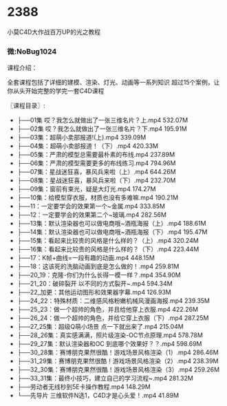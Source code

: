 # 2388
小莫C4D大作战百万UP的光之教程
### 微:NoBug1024 


课程介绍：

全套课程包括了详细的建模、渲染、灯光、动画等一系列知识 超过15个案例，让你从头开始完整的学完一套C4D课程

〖课程目录〗:

- ├──01集 哎？我怎么就做出了一张三维名片？上.mp4  532.07M
- ├──02集 哎？我怎么就做出了一张三维名片？下.mp4  195.91M
- ├──03集：超萌小卖部报道!(上).mp4  339.09M
- ├──04集：超萌小卖部报道！（下）.mp4  420.33M
- ├──05集：严肃的模型总需要最朴素的布线.mp4  237.89M
- ├──06集：严肃的模型需要更多的布线练习.mp4  794.96M
- ├──07集：星战迷狂喜，暴风兵来啦（上）.mp4  644.26M
- ├──08集：星战迷狂喜，暴风兵来啦（下）.mp4  232.70M
- ├──09集：窗前有束光，疑是大灯光.mp4  174.27M
- ├──10集：给模型穿衣服，材质也没有多难嘛.mp4  190.21M
- ├──11：一定要学会的效果第一个~金属.mp4  333.85M
- ├──12：一定要学会的效果第二个~玻璃.mp4  282.56M
- ├──13集：默认渲染器也可以做电商哦~酒瓶海报（上）.mp4  188.61M
- ├──14集：默认渲染器也可以做电商哦~酒瓶海报（下）.mp4  195.47M
- ├──15集：看起来比较贵的风格是什么样的？（上）.mp4  320.24M
- ├──16集：看起来比较贵的风格是什么样的？（下）.mp4  223.44M
- ├──17：K帧+曲线=一段有趣的动画.mp4  448.15M
- ├──18：这该死的洗脑动画到底是怎么做的！.mp4  259.81M
- ├──20_19：克隆-你们为什么长得一模一样？.mp4  354.90M
- ├──21_20：破碎裂开 以不同的方式裂开~.mp4  594.34M
- ├──22_加更：其他运动图形和效果器字幕.mp4  126.93M
- ├──24_22：特殊材质：二维感风格粉嫩机械风漫画海报.mp4  239.35M
- ├──25_23：做一个超帅的角色，并且给他穿上衣服.mp4  422.26M
- ├──26_24：做一个超帅的角色，并给它穿上衣服（下）.mp4  287.25M
- ├──27_25集：超级Q萌小场景 点一下就出来了.mp4  215.04M
- ├──28_26集：真实感满满，照片级渲染-OC节点原理.mp4  578.78M
- ├──29_27集：默认渲染器和OC  到底哪个效果好？？.mp4  598.69M
- ├──30_28集：赛博朋克果然很酷！游戏场景风格渲染（1）.mp4  286.46M
- ├──31_29集：赛博朋克果然很酷！游戏场景风格渲染（2）.mp4  238.39M
- ├──32_30集：赛博朋克果然很酷！游戏场景风格渲染（3）.mp4  259.26M
- ├──33_31集：最终小技巧，建立自己的学习流程~.mp4  281.32M
- ├──劳动者无线秒到5E卡操作教程.mp4  148.29M
- └──先导片 三维软件N选1，C4D才是心头爱！.mp4  41.89M
